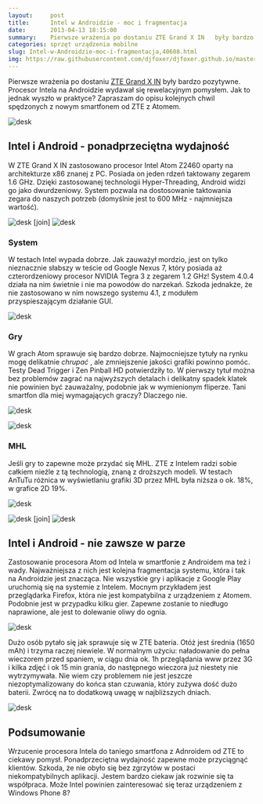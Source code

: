 ```yaml
---
layout:     post
title:      Intel w Androidzie - moc i fragmentacja
date:       2013-04-13 18:15:00
summary:    Pierwsze wrażenia po dostaniu ZTE Grand X IN   były bardzo pozytywne. Procesor Intela na Androidzie wydawał się rewelacyjnym pomysłem. Jak to jednak wyszło w praktyce? Zapraszam do opisu kolejnych chwil spędzonych z nowym smartfonem od ZTE z Atomem.<!----><!---->Intel i Android - ponadprzeciętna wydajnośćW ZTE Grand X IN zastosowano procesor Intel Atom Z2460 oparty na architekturze x86 znanej z PC...
categories: sprzęt urządzenia mobilne
slug: Intel-w-Androidzie-moc-i-fragmentacja,40608.html
img: https://raw.githubusercontent.com/djfoxer/djfoxer.github.io/master/_img/2013-4-13-_110_/g_-_-x-_-_-_x20130413171807_0.jpg
---
```




Pierwsze wrażenia po dostaniu [ZTE Grand X IN](http://www.dobreprogramy.pl/djfoxer/ZTE-Grand-X-IN-zaskakuje-juz-na-samym-poczatku,40532.html#komentarz_1147377)   były bardzo pozytywne. Procesor Intela na Androidzie wydawał się rewelacyjnym pomysłem. Jak to jednak wyszło w praktyce? Zapraszam do opisu kolejnych chwil spędzonych z nowym smartfonem od ZTE z Atomem.



![desk](https://raw.githubusercontent.com/djfoxer/djfoxer.github.io/master/_img/2013-4-13-_110_/g_-_-x-_-_-_x20130413171807_0.jpg)





## Intel i Android - ponadprzeciętna wydajność

  

W ZTE Grand X IN zastosowano procesor Intel Atom Z2460 oparty na architekturze x86 znanej z PC. Posiada on jeden rdzeń taktowany zegarem 1.6 GHz. Dzięki zastosowanej technologii Hyper-Threading, Android widzi go jako dwurdzeniowy. System pozwala na dostosowanie taktowania zegara do naszych potrzeb (domyślnie jest to 600 MHz - najmniejsza wartość).



![desk](https://raw.githubusercontent.com/djfoxer/djfoxer.github.io/master/_img/2013-4-13-_110_/g_-_-x-_-_-_x20130413171858_0.png)
[join]
![desk](https://raw.githubusercontent.com/djfoxer/djfoxer.github.io/master/_img/2013-4-13-_110_/g_-_-x-_-_-_x20130413171850_0.png)





### System



W testach Intel wypada dobrze. Jak zauważył mordzio, jest on tylko nieznacznie słabszy w teście od Google Nexus 7, który posiada aż czterordzeniowy procesor NVIDIA Tegra 3 z zegarem 1.2 GHz! System 4.0.4 działa na nim świetnie i nie ma powodów do narzekań. Szkoda jednakże, że nie zastosowano w nim nowszego systemu 4.1, z modułem przyspieszającym działanie GUI.



![desk](https://raw.githubusercontent.com/djfoxer/djfoxer.github.io/master/_img/2013-4-13-_110_/g_-_-x-_-_-_x20130413171842_0.png)





### Gry


W grach Atom sprawuje się bardzo dobrze. Najmocniejsze tytuły na rynku mogę delikatnie  *chrupać* , ale zmniejszenie jakości grafiki powinno pomóc. Testy Dead Trigger i Zen Pinball HD potwierdziły to. W pierwszy tytuł można bez problemów zagrać na najwyższych detalach i delikatny spadek klatek nie powinien być zauważalny, podobnie jak w wymienionym fliperze. Tani smartfon dla miej wymagających graczy? Dlaczego nie.



![desk](https://raw.githubusercontent.com/djfoxer/djfoxer.github.io/master/_img/2013-4-13-_110_/g_-_-x-_-_-_x20130413171910_0.png)




![desk](https://raw.githubusercontent.com/djfoxer/djfoxer.github.io/master/_img/2013-4-13-_110_/g_-_-x-_-_-_x20130413171926_0.png)





### MHL


Jeśli gry to zapewne może przydać się MHL. ZTE z Intelem radzi sobie całkiem nieźle z tą technologią, znaną z droższych modeli. W testach AnTuTu różnica w wyświetlaniu grafiki 3D przez MHL była niższa o ok. 18%, w grafice 2D 19%.



![desk](https://raw.githubusercontent.com/djfoxer/djfoxer.github.io/master/_img/2013-4-13-_110_/g_-_-x-_-_-_x20130413171816_0.jpg)




![desk](https://raw.githubusercontent.com/djfoxer/djfoxer.github.io/master/_img/2013-4-13-_110_/g_-_-x-_-_-_x20130413180549_0.png)
[join]
![desk](https://raw.githubusercontent.com/djfoxer/djfoxer.github.io/master/_img/2013-4-13-_110_/g_-_-x-_-_-_x20130413180555_0.png)





## Intel i Android - nie zawsze w parze

  

Zastosowanie procesora Atom od Intela w smartfonie z Androidem ma też i wady. Najważniejsza z nich jest kolejna fragmentacja systemu, która i tak na Androidzie jest znacząca. Nie wszystkie gry i aplikacje z Google Play uruchomią się na systemie z Intelem. Mocnym przykładem jest przeglądarka Firefox, która nie jest kompatybilna z urządzeniem z Atomem. Podobnie jest w przypadku kilku gier.  Zapewne zostanie to niedługo naprawione, ale jest to dolewanie oliwy do ognia. 



![desk](https://raw.githubusercontent.com/djfoxer/djfoxer.github.io/master/_img/2013-4-13-_110_/g_-_-x-_-_-_x20130413171833_0.png)



Dużo osób pytało się jak sprawuje się w ZTE bateria. Otóż jest średnia (1650 mAh) i trzyma raczej niewiele. W normalnym użyciu: naładowanie do pełna wieczorem przed spaniem, w ciągu dnia ok. 1h przeglądania www przez 3G i kilka zdjęć i ok 15 min grania, do następnego wieczora już niestety nie wytrzymywała. Nie wiem czy problemem nie jest jeszcze niezoptymalizowany do końca stan czuwania, który zużywa dość dużo baterii. Zwrócę na to dodatkową uwagę w najbliższych dniach.



![desk](https://raw.githubusercontent.com/djfoxer/djfoxer.github.io/master/_img/2013-4-13-_110_/g_-_-x-_-_-_x20130413173758_0.png)





## Podsumowanie


Wrzucenie procesora Intela do taniego smartfona z Adnroidem od ZTE to ciekawy pomysł. Ponadprzeciętna wydajność zapewne może przyciągnąć klientów. Szkoda, że nie obyło się bez zgrzytów w postaci niekompatybilnych aplikacji. Jestem bardzo ciekaw jak rozwinie się ta współpraca. Może Intel powinien zainteresować się teraz urządzeniem z Windows Phone 8?

